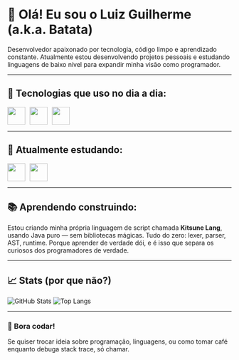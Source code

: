 # 👋 Olá! Eu sou o Luiz Guilherme (a.k.a. Batata)

Desenvolvedor apaixonado por tecnologia, código limpo e aprendizado constante. Atualmente estou desenvolvendo projetos pessoais e estudando linguagens de baixo nível para expandir minha visão como programador.

---

## 🚀 Tecnologias que uso no dia a dia:
<div style="display: flex; gap: 10px;">
  <img src="https://cdn.jsdelivr.net/gh/devicons/devicon/icons/javascript/javascript-original.svg" width="40" />
  <img src="https://cdn.jsdelivr.net/gh/devicons/devicon/icons/typescript/typescript-original.svg" width="40" />
  <img src="https://cdn.jsdelivr.net/gh/devicons/devicon/icons/java/java-original.svg" width="40" />
</div>

---

## 🧠 Atualmente estudando:
<div style="display: flex; gap: 10px;">
  <img src="https://cdn.jsdelivr.net/gh/devicons/devicon/icons/rust/rust-plain.svg" width="40" />
  <img src="https://cdn.jsdelivr.net/gh/devicons/devicon/icons/go/go-original.svg" width="40" />
</div>

---

## 📚 Aprendendo construindo:
Estou criando minha própria linguagem de script chamada **Kitsune Lang**, usando Java puro — sem bibliotecas mágicas. Tudo do zero: lexer, parser, AST, runtime. Porque aprender de verdade dói, e é isso que separa os curiosos dos programadores de verdade.

---

## 📈 Stats (por que não?)
![GitHub Stats](https://github-readme-stats.vercel.app/api?username=Luiz-Batata-Guilherme&show_icons=true&theme=radical)
![Top Langs](https://github-readme-stats.vercel.app/api/top-langs/?username=Luiz-Batata-Guilherme&layout=compact&theme=radical)

---

### 🤜 Bora codar!  
Se quiser trocar ideia sobre programação, linguagens, ou como tomar café enquanto debuga stack trace, só chamar.
